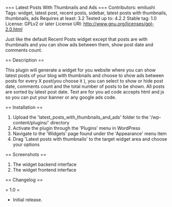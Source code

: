 === Latest Posts With Thumbnails and Ads ===
Contributors: emilushi
Tags: widget, latest post, recent posts, sidebar, latest posts with thumbnails, thumbnails, ads
Requires at least: 3.2
Tested up to: 4.2.2
Stable tag: 1.0
License: GPLv2 or later
License URI: http://www.gnu.org/licenses/gpl-2.0.html

Just like the default Recent Posts widget except that posts are with thumbnails and you can show ads between them, show post date and comments count.

== Description ==

This plugin will generate a widget for you website where you can show latest posts of your blog with thumbnails and choose to show ads between posts for every X post(you choose it ), you can select to show or hide post date, comments count and the total number of posts to be shown. All posts are sorted by latest post date. Text are for you ad code accepts html and js so you can put your banner or any google ads code.

== Installation ==

1. Upload the 'latest_posts_with_thumbnails_and_ads' folder to the '/wp-content/plugins/' directory
2. Activate the plugin through the 'Plugins' menu in WordPress
3. Navigate to the 'Widgets' page found under the 'Appearance' menu item
4. Drag 'Latest posts with thumbnails' to the target widget area and choose your options

== Screenshots ==

1. The widget backend interface
2. The widget frontend interface

== Changelog ==

= 1.0 =
* Initial release.
